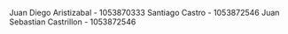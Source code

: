 Juan Diego Aristizabal - 1053870333
Santiago Castro - 1053872546
Juan Sebastian Castrillon - 1053872546
